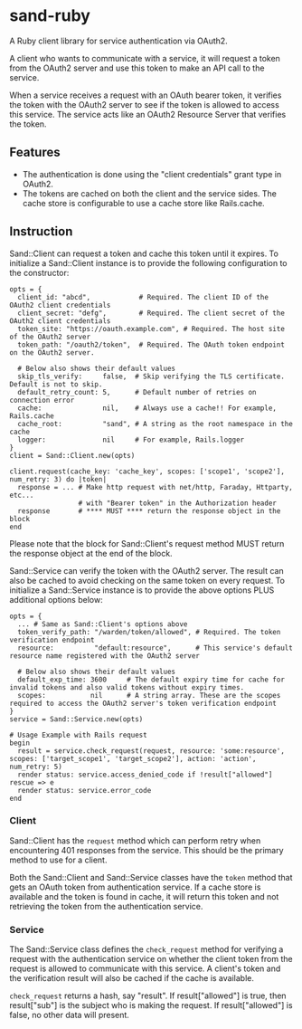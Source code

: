 # sand-ruby
A Ruby client library for service authentication via OAuth2.

A client who wants to communicate with a service, it will request a token from the OAuth2 server and use this token to make an API call to the service.

When a service receives a request with an OAuth bearer token, it verifies the token with the OAuth2 server to see if the token is allowed to access this service. The service acts like an OAuth2 Resource Server that verifies the token.

## Features

* The authentication is done using the "client credentials" grant type in OAuth2.
* The tokens are cached on both the client and the service sides. The cache store is configurable to use a cache store like Rails.cache.

## Instruction

Sand::Client can request a token and cache this token until it expires. To initialize a Sand::Client instance is to provide the following configuration to the constructor:

```
opts = {
  client_id: "abcd",            # Required. The client ID of the OAuth2 client credentials
  client_secret: "defg",        # Required. The client secret of the OAuth2 client credentials
  token_site: "https://oauth.example.com", # Required. The host site of the OAuth2 server
  token_path: "/oauth2/token",  # Required. The OAuth token endpoint on the OAuth2 server.

  # Below also shows their default values
  skip_tls_verify:     false,  # Skip verifying the TLS certificate. Default is not to skip.
  default_retry_count: 5,      # Default number of retries on connection error
  cache:               nil,    # Always use a cache!! For example, Rails.cache
  cache_root:          "sand", # A string as the root namespace in the cache
  logger:              nil     # For example, Rails.logger
}
client = Sand::Client.new(opts)

client.request(cache_key: 'cache_key', scopes: ['scope1', 'scope2'], num_retry: 3) do |token|
  response = ... # Make http request with net/http, Faraday, Httparty, etc...
                 # with "Bearer token" in the Authorization header
  response       # **** MUST **** return the response object in the block
end
```

Please note that the block for Sand::Client's request method MUST return the response object at the end of the block.

Sand::Service can verify the token with the OAuth2 server. The result can also be cached to avoid checking on the same token on every request. To initialize a Sand::Service instance is to provide the above options PLUS additional options below:

```
opts = {
  ... # Same as Sand::Client's options above
  token_verify_path: "/warden/token/allowed", # Required. The token verification endpoint
  resource:          "default:resource",      # This service's default resource name registered with the OAuth2 server

  # Below also shows their default values
  default_exp_time: 3600     # The default expiry time for cache for invalid tokens and also valid tokens without expiry times.
  scopes:           nil      # A string array. These are the scopes required to access the OAuth2 server's token verification endpoint
}
service = Sand::Service.new(opts)

# Usage Example with Rails request
begin
  result = service.check_request(request, resource: 'some:resource', scopes: ['target_scope1', 'target_scope2'], action: 'action', num_retry: 5)
  render status: service.access_denied_code if !result["allowed"]
rescue => e
  render status: service.error_code
end
```

### Client

Sand::Client has the `request` method which can perform retry when encountering 401 responses from the service. This should be the primary method to use for a client.

Both the Sand::Client and Sand::Service classes have the `token` method that gets an OAuth token from authentication service. If a cache store is available and the token is found in cache, it will return this token and not retrieving the token from the authentication service.

### Service

The Sand::Service class defines the `check_request` method for verifying a request with the authentication service on whether the client token from the request is allowed to communicate with this service. A client's token and the verification result will also be cached if the cache is available.

`check_request` returns a hash, say "result". If result["allowed"] is true, then result["sub"] is the subject who is making the request. If result["allowed"] is false, no other data will present.
